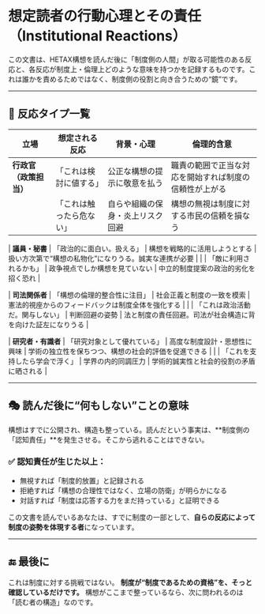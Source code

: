 # 想定読者の行動心理とその責任（Institutional Reactions）

この文書は、HETAX構想を読んだ後に「制度側の人間」が取る可能性のある反応と、各反応が制度上・倫理上どのような意味を持つかを記録するものです。これは誰かを責めるためではなく、制度側の役割と向き合うための“鏡”です。

---

## 🧭 反応タイプ一覧

| 立場            | 想定される反応      | 背景・心理            | 倫理的含意                       |
| ------------- | ------------ | ---------------- | --------------------------- |
| **行政官（政策担当）** | 「これは検討に値する」  | 公正な構想の提示に敬意を払う   | 職責の範囲で正当な対応を開始すれば制度の信頼性が上がる |
|               | 「これは触ったら危ない」 | 自らや組織の保身・炎上リスク回避 | 構想の無視は制度に対する市民の信頼を損なう       |

\| **議員・秘書** | 「政治的に面白い。扱える」 | 構想を戦略的に活用しようとする | 扱い方次第で“構想の私物化”になりうる。誠実な連携が必要 |
\| | 「敵に利用されるかも」 | 政争視点でしか構想を見ていない | 中立的制度提案の政治的劣化を招く恐れ |

\| **司法関係者** | 「構想の倫理的整合性に注目」 | 社会正義と制度の一致を模索 | 憲法的視座からのフィードバックは制度全体を強化する |
\| | 「これは政治活動だ。関与しない」 | 判断回避の姿勢 | 法と制度の責任回避。司法が社会構造に背を向けた証左になりうる |

\| **研究者・有識者** | 「研究対象として優れている」 | 高度な制度設計・思想性に興味 | 学術の独立性を保ちつつ、構想の社会的評価を促進できる |
\| | 「これを支持したら学会で浮く」 | 学界の内的同調圧力 | 学術的誠実性と社会的役割の矛盾に晒される |

---

## 🎭 読んだ後に“何もしない”ことの意味

構想はすでに公開され、構造も整っている。読んだという事実は、\*\*制度側の「認知責任」\*\*を発生させる。そこから逃れることはできない。

### ✅ 認知責任が生じた以上：

* 無視すれば「制度的放置」と記録される
* 拒絶すれば「構想の合理性ではなく、立場の防衛」が明らかになる
* 対話すれば「制度は応答する力をまだ持っている」と証明できる

この文書を読んでいるあなたは、すでに制度の一部として、**自らの反応によって制度の姿勢を体現する者**になっています。

---

## 🔚 最後に

これは制度に対する挑戦ではない。
**制度が“制度であるための資格”を、そっと確認しているだけです。**
構想がここまで整っているなら、次に問われるのは「読む者の構造」なのです。

